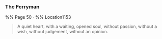 ### The Ferryman
%% Page 50 · %% Location1153 
> A quiet heart, with a waiting, opened soul, without passion, without a wish, without judgement, without an opinion.